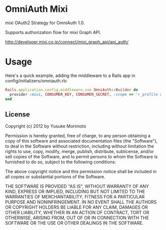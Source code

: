 # OmniAuth Mixi

mixi OAuth2 Strategy for OmniAuth 1.0.

Supports authorization flow for mixi Graph API.

http://developer.mixi.co.jp/connect/mixi_graph_api/api_auth/

# Usage

Here's a quick example, adding the middleware to a Rails app in config/initializers/omniauth.rb:

```ruby
Rails.application.config.middleware.use OmniAuth::Builder do
  provider :mixi, CONSUMER_KEY, CONSUMER_SECRET, :scope => 'r_profile w_voice', :display => 'pc', :thumbnailPrivacy => 'everyone'
end
```

## License

Copyright (c) 2012 by Yusuke Morimoto

Permission is hereby granted, free of charge, to any person obtaining a copy of this software and associated documentation files (the "Software"), to deal in the Software without restriction, including without limitation the rights to use, copy, modify, merge, publish, distribute, sublicense, and/or sell copies of the Software, and to permit persons to whom the Software is furnished to do so, subject to the following conditions:

The above copyright notice and this permission notice shall be included in all copies or substantial portions of the Software.

THE SOFTWARE IS PROVIDED "AS IS", WITHOUT WARRANTY OF ANY KIND, EXPRESS OR IMPLIED, INCLUDING BUT NOT LIMITED TO THE WARRANTIES OF MERCHANTABILITY, FITNESS FOR A PARTICULAR PURPOSE AND NONINFRINGEMENT. IN NO EVENT SHALL THE AUTHORS OR COPYRIGHT HOLDERS BE LIABLE FOR ANY CLAIM, DAMAGES OR OTHER LIABILITY, WHETHER IN AN ACTION OF CONTRACT, TORT OR OTHERWISE, ARISING FROM, OUT OF OR IN CONNECTION WITH THE SOFTWARE OR THE USE OR OTHER DEALINGS IN THE SOFTWARE.
